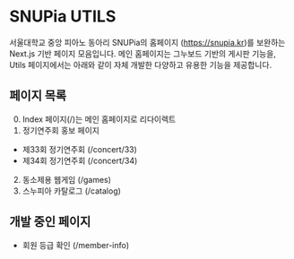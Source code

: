 # SNUPia UTILS

서울대학교 중앙 피아노 동아리 SNUPia의 홈페이지 (https://snupia.kr)를 보완하는 Next.js 기반 페이지 모음입니다. 메인 홈페이지는 그누보드 기반의 게시판 기능을, Utils 페이지에서는 아래와 같이 자체 개발한 다양하고 유용한 기능을 제공합니다.

## 페이지 목록

0. Index 페이지(/)는 메인 홈페이지로 리다이렉트
1. 정기연주회 홍보 페이지

- 제33회 정기연주회 (/concert/33)
- 제34회 정기연주회 (/concert/34)

2. 동소제용 웹게임 (/games)
3. 스누피아 카탈로그 (/catalog)

## 개발 중인 페이지

- 회원 등급 확인 (/member-info)
